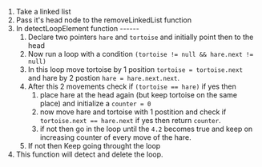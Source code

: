 1. Take a linked list
2. Pass it's head node to the removeLinkedList function
3. In detectLoopElement function ------
	1. Declare two pointers `hare` and `tortoise` and initially point then to the head
	2. Now run a loop with a condition `(tortoise != null && hare.next != null)`
	3. In this loop move tortoise by 1 position `tortoise = tortoise.next` and hare by 2 postion `hare = hare.next.next`.
	4. After this 2 movements check if `(tortoise == hare)` if yes then
		1. place hare at the head again (but keep tortoise on the same place) and initialize a `counter = 0`
		2. now move hare and tortoise with 1 postition and check if `tortoise.next == hare.next` if yes then return `counter`.
		3. if not then go in the loop until the `4.2` becomes true and keep on increasing counter of every move of the hare.
	5. If not then Keep going throught the loop
4. This function will detect and delete the loop.
